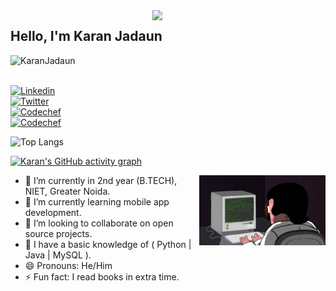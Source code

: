 <img src="https://github-readme-stats.vercel.app/api?username=KaranJadaun&show_icons=true&theme=tokyonight" align='right' width="55%">


## Hello, I'm Karan Jadaun
<p align="left"> <img src="https://komarev.com/ghpvc/?username=KaranJadaun" alt="KaranJadaun" /> </p>


<!DOCTYPE html>
<html>
   <head>
   </head>
   <body>
      <br>
      <a href="https://www.linkedin.com/in/karan-jadaun-70154b202/">
         <img alt="Linkedin" src="https://img.shields.io/badge/linkedin-%230077B5.svg?&style=for-the-badge&logo=linkedin&logoColor=white"
         width=100" height="27">
      </a>
   </body>
</html>


<!DOCTYPE html>
<html>
   <head>
   </head>
   <body>
      <br>
      <a href="https://twitter.com/Karan_jadaun__">
         <img alt="Twitter" src="https://img.shields.io/badge/twitter-%231DA1F2.svg?&style=for-the-badge&logo=twitter&logoColor=white"
         width=100" height="27">
      </a>
   </body>
</html>


<!DOCTYPE html>
<html>
   <head>
   </head>
   <body>
      <br>
      <a href="https://www.instagram.com/karan_jadaun__">
         <img alt="Codechef" src="https://upload.wikimedia.org/wikipedia/commons/thumb/a/a5/Instagram_icon.png/600px-Instagram_icon.png"
         width=55" height="55">
      </a>
   </body>
</html>

<!DOCTYPE html>
<html>
   <head>
   </head>
   <body>
      <br>
      <a href="https://www.codechef.com/users/karanjadaun22">
         <img alt="Codechef" src="https://upload.wikimedia.org/wikipedia/en/thumb/7/7b/Codechef%28new%29_logo.svg/1200px-Codechef%28new%29_logo.svg.png"
         width=100" height="30">
      </a>
   </body>
</html>

![Top Langs](https://github-readme-stats.vercel.app/api/top-langs/?username=KaranJadaun&layout=compact&text_color=daf7dc&bg_color=151515)
  

[![Karan's GitHub activity graph](https://activity-graph.herokuapp.com/graph?username=KaranJadaun&theme=xcode)](https://git.io/KaranJadaun)
                       
<img src="./1_IRFhWNqusUWbTsB1hQXhrQ.gif" alt="coder-boy" width="40%" height="40%" align="right">


- 🔭 I’m currently in 2nd year (B.TECH), NIET, Greater Noida.
- 🌱 I’m currently learning mobile app development. 
- 👯 I’m looking to collaborate on open source projects.
- 🤔 I have a basic knowledge of ( Python | Java | MySQL ).
- 😄 Pronouns: He/Him
- ⚡ Fun fact: I read books in extra time.
